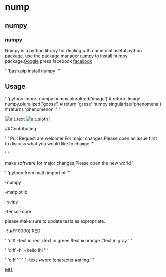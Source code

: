  # nump 
 ## numpy
 ### numpy 
Numpy is a python library for dealing with numerical useful python package.
use the package manager [numpy](https://pip.pypa.io/en/stable/) to install numpy package.[Google](google.com)
press facebook
[facebook](www.facebook.com)


'''bash
pip install numpy
'''

## Usage 

'''python 
import numpy
numpy.pluralized('image') # return 'Image'
numpy.pluralized('goose') # return 'geese'
numpy.singularize('phenomena') # returns 'phenomenon'
'''

![alt_text](https://www.sciencemag.org/sites/default/files/styles/inline__699w__no_aspect/public/dogs_1280p_0.jpg?itok=_Ch9dkfK)
![alt_sloth](https://images.unsplash.com/photo-1536524293309-dec90390d9fd?ixlib=rb-1.2.1&ixid=eyJhcHBfaWQiOjEyMDd9&auto=format&fit=crop&w=334&q=80)
!

##Contributing

'''
Pull Request are welcome.For major changes,Please open an issue first to discuss what you would like to change
'''

'''

make software.for major changes,Please open the new world
''

'''python 
from math import pi
'''

-numpy

-matplotlib

-scipy

-tensor-core

please make sure to update tests as appropriate.

-![#FF0000]'RED'

'''diff
-text in red 
+text in green
!text in orange
#text in gray 
'''

'''diff
-hi
+hello
!hi
'''




'''diff
'''
'''
-text
+word
!character
#string
'''

[MIT](https://choosealicense.com/licenses/mit/)

